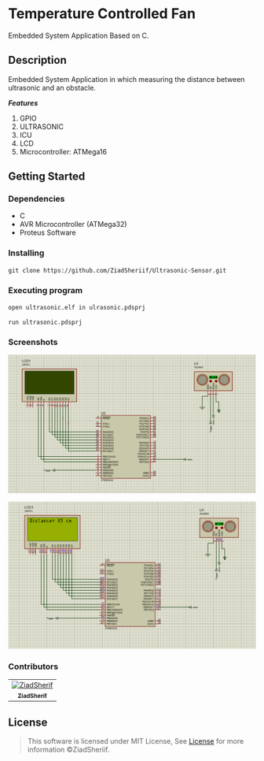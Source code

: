 # Temperature Controlled Fan

Embedded System Application Based on C.

## Description

 Embedded System Application in which measuring the distance between ultrasonic and an obstacle.

 ***Features***

1. GPIO  
2. ULTRASONIC
3. ICU
4. LCD
5. Microcontroller: ATMega16

## Getting Started

### Dependencies

* C
* AVR Microcontroller (ATMega32)
* Proteus Software 

### Installing

```
git clone https://github.com/ZiadSheriif/Ultrasonic-Sensor.git 
```
### Executing program

```
open ultrasonic.elf in ulrasonic.pdsprj
```
```
run ultrasonic.pdsprj
```

### Screenshots

![main](media/ultra.png)

![alt](media/run.png)

<!-- #### Demo Video -->
<!-- ![demo](media/CF.gif) -->

### Contributors

<table>
<tr>
<td align="center">
<a href="https://github.com/ZiadSheriif" target="_black">
<img src="https://avatars.githubusercontent.com/u/78238570?s=400&u=1f78e959d28bd83d089c054631369723f9309b20&v=4" width="150px;" alt="ZiadSherif"/><br /><sub><b>ZiadSherif</b></sub></a><br />
</td>
</tr>
 </table>

## License <a name="license"></a>

> This software is licensed under MIT License,
> See [License]() for more information ©ZiadSheriif.
